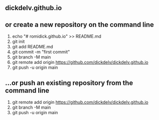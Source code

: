 ## dickdelv.github.io

## or create a new repository on the command line
1. echo "# romidick.github.io" >> README.md
2. git init
3. git add README.md
4. git commit -m "first commit"
5. git branch -M main
6. git remote add origin https://github.com/dickdelv/dickdelv.github.io
7. git push -u origin main

## …or push an existing repository from the command line
1. git remote add origin https://github.com/dickdelv/dickdelv.github.io
2. git branch -M main
3. git push -u origin main
